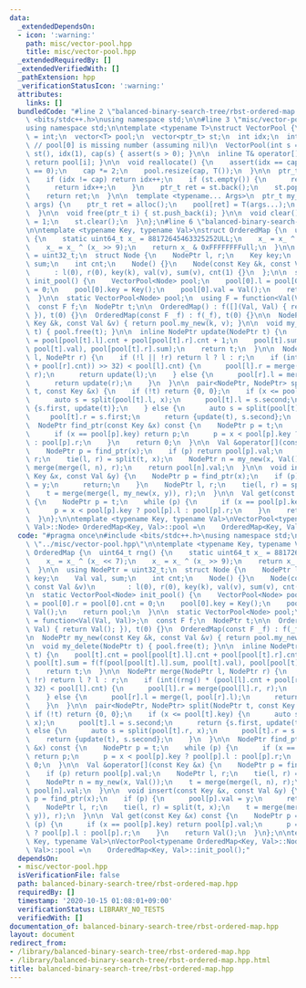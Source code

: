 ```yaml
---
data:
  _extendedDependsOn:
  - icon: ':warning:'
    path: misc/vector-pool.hpp
    title: misc/vector-pool.hpp
  _extendedRequiredBy: []
  _extendedVerifiedWith: []
  _pathExtension: hpp
  _verificationStatusIcon: ':warning:'
  attributes:
    links: []
  bundledCode: "#line 2 \"balanced-binary-search-tree/rbst-ordered-map.hpp\"\n#include\
    \ <bits/stdc++.h>\nusing namespace std;\n\n#line 3 \"misc/vector-pool.hpp\"\n\
    using namespace std;\n\ntemplate <typename T>\nstruct VectorPool {\n  using ptr_t\
    \ = int;\n  vector<T> pool;\n  vector<ptr_t> st;\n  int idx;\n  int cap;\n\n \
    \ // pool[0] is missing number (assuming nil)\n  VectorPool(int s = 4) : pool(s),\
    \ st(), idx(1), cap(s) { assert(s > 0); }\n\n  inline T& operator[](ptr_t i) {\
    \ return pool[i]; }\n\n  void reallocate() {\n    assert(idx == cap && st.size()\
    \ == 0);\n    cap *= 2;\n    pool.resize(cap, T());\n  }\n\n  ptr_t alloc() {\n\
    \    if (idx != cap) return idx++;\n    if (st.empty()) {\n      reallocate();\n\
    \      return idx++;\n    }\n    ptr_t ret = st.back();\n    st.pop_back();\n\
    \    return ret;\n  }\n\n  template <typename... Args>\n  ptr_t my_new(Args...\
    \ args) {\n    ptr_t ret = alloc();\n    pool[ret] = T(args...);\n    return ret;\n\
    \  }\n\n  void free(ptr_t i) { st.push_back(i); }\n\n  void clear() {\n    idx\
    \ = 1;\n    st.clear();\n  }\n};\n#line 6 \"balanced-binary-search-tree/rbst-ordered-map.hpp\"\
    \n\ntemplate <typename Key, typename Val>\nstruct OrderedMap {\n  uint64_t rng()\
    \ {\n    static uint64_t x_ = 88172645463325252ULL;\n    x_ = x_ ^ (x_ << 7);\n\
    \    x_ = x_ ^ (x_ >> 9);\n    return x_ & 0xFFFFFFFFull;\n  }\n\n  using NodePtr\
    \ = uint32_t;\n  struct Node {\n    NodePtr l, r;\n    Key key;\n    Val val,\
    \ sum;\n    int cnt;\n    Node() {}\n    Node(const Key &k, const Val &v)\n  \
    \      : l(0), r(0), key(k), val(v), sum(v), cnt(1) {}\n  };\n\n  static VectorPool<Node>\
    \ init_pool() {\n    VectorPool<Node> pool;\n    pool[0].l = pool[0].r = pool[0].cnt\
    \ = 0;\n    pool[0].key = Key();\n    pool[0].val = Val();\n    return pool;\n\
    \  }\n\n  static VectorPool<Node> pool;\n  using F = function<Val(Val, Val)>;\n\
    \  const F f;\n  NodePtr t;\n\n  OrderedMap() : f([](Val, Val) { return Val();\
    \ }), t(0) {}\n  OrderedMap(const F _f) : f(_f), t(0) {}\n\n  NodePtr my_new(const\
    \ Key &k, const Val &v) { return pool.my_new(k, v); }\n\n  void my_delete(NodePtr\
    \ t) { pool.free(t); }\n\n  inline NodePtr update(NodePtr t) {\n    pool[t].cnt\
    \ = pool[pool[t].l].cnt + pool[pool[t].r].cnt + 1;\n    pool[t].sum = f(f(pool[pool[t].l].sum,\
    \ pool[t].val), pool[pool[t].r].sum);\n    return t;\n  }\n\n  NodePtr merge(NodePtr\
    \ l, NodePtr r) {\n    if (!l || !r) return l ? l : r;\n    if (int((rng() * (pool[l].cnt\
    \ + pool[r].cnt)) >> 32) < pool[l].cnt) {\n      pool[l].r = merge(pool[l].r,\
    \ r);\n      return update(l);\n    } else {\n      pool[r].l = merge(l, pool[r].l);\n\
    \      return update(r);\n    }\n  }\n\n  pair<NodePtr, NodePtr> split(NodePtr\
    \ t, const Key &x) {\n    if (!t) return {0, 0};\n    if (x <= pool[t].key) {\n\
    \      auto s = split(pool[t].l, x);\n      pool[t].l = s.second;\n      return\
    \ {s.first, update(t)};\n    } else {\n      auto s = split(pool[t].r, x);\n \
    \     pool[t].r = s.first;\n      return {update(t), s.second};\n    }\n  }\n\n\
    \  NodePtr find_ptr(const Key &x) const {\n    NodePtr p = t;\n    while (p) {\n\
    \      if (x == pool[p].key) return p;\n      p = x < pool[p].key ? pool[p].l\
    \ : pool[p].r;\n    }\n    return 0;\n  }\n\n  Val &operator[](const Key &x) {\n\
    \    NodePtr p = find_ptr(x);\n    if (p) return pool[p].val;\n    NodePtr l,\
    \ r;\n    tie(l, r) = split(t, x);\n    NodePtr n = my_new(x, Val());\n    t =\
    \ merge(merge(l, n), r);\n    return pool[n].val;\n  }\n\n  void insert(const\
    \ Key &x, const Val &y) {\n    NodePtr p = find_ptr(x);\n    if (p) {\n      pool[p].val\
    \ = y;\n      return;\n    }\n    NodePtr l, r;\n    tie(l, r) = split(t, x);\n\
    \    t = merge(merge(l, my_new(x, y)), r);\n  }\n\n  Val get(const Key &x) const\
    \ {\n    NodePtr p = t;\n    while (p) {\n      if (x == pool[p].key) return pool[p].val;\n\
    \      p = x < pool[p].key ? pool[p].l : pool[p].r;\n    }\n    return Val();\n\
    \  }\n};\n\ntemplate <typename Key, typename Val>\nVectorPool<typename OrderedMap<Key,\
    \ Val>::Node> OrderedMap<Key, Val>::pool =\n    OrderedMap<Key, Val>::init_pool();\n"
  code: "#pragma once\n#include <bits/stdc++.h>\nusing namespace std;\n\n#include\
    \ \"../misc/vector-pool.hpp\"\n\ntemplate <typename Key, typename Val>\nstruct\
    \ OrderedMap {\n  uint64_t rng() {\n    static uint64_t x_ = 88172645463325252ULL;\n\
    \    x_ = x_ ^ (x_ << 7);\n    x_ = x_ ^ (x_ >> 9);\n    return x_ & 0xFFFFFFFFull;\n\
    \  }\n\n  using NodePtr = uint32_t;\n  struct Node {\n    NodePtr l, r;\n    Key\
    \ key;\n    Val val, sum;\n    int cnt;\n    Node() {}\n    Node(const Key &k,\
    \ const Val &v)\n        : l(0), r(0), key(k), val(v), sum(v), cnt(1) {}\n  };\n\
    \n  static VectorPool<Node> init_pool() {\n    VectorPool<Node> pool;\n    pool[0].l\
    \ = pool[0].r = pool[0].cnt = 0;\n    pool[0].key = Key();\n    pool[0].val =\
    \ Val();\n    return pool;\n  }\n\n  static VectorPool<Node> pool;\n  using F\
    \ = function<Val(Val, Val)>;\n  const F f;\n  NodePtr t;\n\n  OrderedMap() : f([](Val,\
    \ Val) { return Val(); }), t(0) {}\n  OrderedMap(const F _f) : f(_f), t(0) {}\n\
    \n  NodePtr my_new(const Key &k, const Val &v) { return pool.my_new(k, v); }\n\
    \n  void my_delete(NodePtr t) { pool.free(t); }\n\n  inline NodePtr update(NodePtr\
    \ t) {\n    pool[t].cnt = pool[pool[t].l].cnt + pool[pool[t].r].cnt + 1;\n   \
    \ pool[t].sum = f(f(pool[pool[t].l].sum, pool[t].val), pool[pool[t].r].sum);\n\
    \    return t;\n  }\n\n  NodePtr merge(NodePtr l, NodePtr r) {\n    if (!l ||\
    \ !r) return l ? l : r;\n    if (int((rng() * (pool[l].cnt + pool[r].cnt)) >>\
    \ 32) < pool[l].cnt) {\n      pool[l].r = merge(pool[l].r, r);\n      return update(l);\n\
    \    } else {\n      pool[r].l = merge(l, pool[r].l);\n      return update(r);\n\
    \    }\n  }\n\n  pair<NodePtr, NodePtr> split(NodePtr t, const Key &x) {\n   \
    \ if (!t) return {0, 0};\n    if (x <= pool[t].key) {\n      auto s = split(pool[t].l,\
    \ x);\n      pool[t].l = s.second;\n      return {s.first, update(t)};\n    }\
    \ else {\n      auto s = split(pool[t].r, x);\n      pool[t].r = s.first;\n  \
    \    return {update(t), s.second};\n    }\n  }\n\n  NodePtr find_ptr(const Key\
    \ &x) const {\n    NodePtr p = t;\n    while (p) {\n      if (x == pool[p].key)\
    \ return p;\n      p = x < pool[p].key ? pool[p].l : pool[p].r;\n    }\n    return\
    \ 0;\n  }\n\n  Val &operator[](const Key &x) {\n    NodePtr p = find_ptr(x);\n\
    \    if (p) return pool[p].val;\n    NodePtr l, r;\n    tie(l, r) = split(t, x);\n\
    \    NodePtr n = my_new(x, Val());\n    t = merge(merge(l, n), r);\n    return\
    \ pool[n].val;\n  }\n\n  void insert(const Key &x, const Val &y) {\n    NodePtr\
    \ p = find_ptr(x);\n    if (p) {\n      pool[p].val = y;\n      return;\n    }\n\
    \    NodePtr l, r;\n    tie(l, r) = split(t, x);\n    t = merge(merge(l, my_new(x,\
    \ y)), r);\n  }\n\n  Val get(const Key &x) const {\n    NodePtr p = t;\n    while\
    \ (p) {\n      if (x == pool[p].key) return pool[p].val;\n      p = x < pool[p].key\
    \ ? pool[p].l : pool[p].r;\n    }\n    return Val();\n  }\n};\n\ntemplate <typename\
    \ Key, typename Val>\nVectorPool<typename OrderedMap<Key, Val>::Node> OrderedMap<Key,\
    \ Val>::pool =\n    OrderedMap<Key, Val>::init_pool();"
  dependsOn:
  - misc/vector-pool.hpp
  isVerificationFile: false
  path: balanced-binary-search-tree/rbst-ordered-map.hpp
  requiredBy: []
  timestamp: '2020-10-15 01:08:01+09:00'
  verificationStatus: LIBRARY_NO_TESTS
  verifiedWith: []
documentation_of: balanced-binary-search-tree/rbst-ordered-map.hpp
layout: document
redirect_from:
- /library/balanced-binary-search-tree/rbst-ordered-map.hpp
- /library/balanced-binary-search-tree/rbst-ordered-map.hpp.html
title: balanced-binary-search-tree/rbst-ordered-map.hpp
---
```

